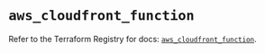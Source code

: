 # `aws_cloudfront_function`

Refer to the Terraform Registry for docs: [`aws_cloudfront_function`](https://registry.terraform.io/providers/hashicorp/aws/6.8.0/docs/resources/cloudfront_function).
